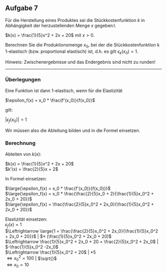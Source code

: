 ## Aufgabe 7

Für die Herstellung eines Produktes sei die Stückkostenfunktion $k$ in Abhängigkeit der herzustellenden Menge $x$ gegeben:\

$k(x) = \frac{1}{5}x^2 + 2x + 20$ mit $x > 0$.

Berechnen Sie die Produktionsmenge $x_0$, bei der die Stückkostenfunktion k 1-elastisch (bzw. proportional elastisch) ist, d.h. es gilt $\epsilon_k(x_0) = 1$.

Hinweis: Zwischenergebnisse und das Endergebnis sind nicht zu runden!

---

### Überlegungen

Eine Funktion ist dann 1-elastisch, wenn für die Elastizität

$\epsilon_f(x) = x_0 * \frac{f'(x_0)}{f(x_0)}$

gilt: 

$|\epsilon_f(x_0)| = 1$

Wir müssen also die Ableitung bilden und in die Formel einsetzen.

### Berechnung

Ableiten von $k(x)$:

$k(x) = \frac{1}{5}x^2 + 2x + 20$\
$k'(x) = \frac{2}{5}x + 2$

In Formel einsetzen:

$\large{\epsilon_f(x) = x_0 * \frac{f'(x_0)}{f(x_0)}}$\
$\large{\epsilon_f(x) = x_0 * \frac{\frac{2}{5}x_0 + 2}{\frac{1}{5}x_0^2 + 2x_0 + 20}}$\
$\large{\epsilon_f(x) = \frac{\frac{2}{5}x_0^2 + 2x_0}{\frac{1}{5}x_0^2 + 2x_0 + 20}}$

Elastizität einsetzen:\
$\epsilon_f(x) = 1$\
$\Leftrightarrow \large{1 = \frac{\frac{2}{5}x_0^2 + 2x_0}{\frac{1}{5}x_0^2 + 2x_0 + 20}}$ | $* (\frac{1}{5}x_0^2 + 2x_0 + 20)$\
$\Leftrightarrow \frac{1}{5}x_0^2 + 2x_0 + 20 = \frac{2}{5}x_0^2 + 2x_0$ | $-\frac{1}{5}x_0^2 -2x_0$\
$\Leftrightarrow \frac{1}{5}x_0^2 = 20$ | *5\
$\Leftrightarrow x_0^2 = 100$ | $\sqrt{}$\
$\Leftrightarrow x_0 = 10$